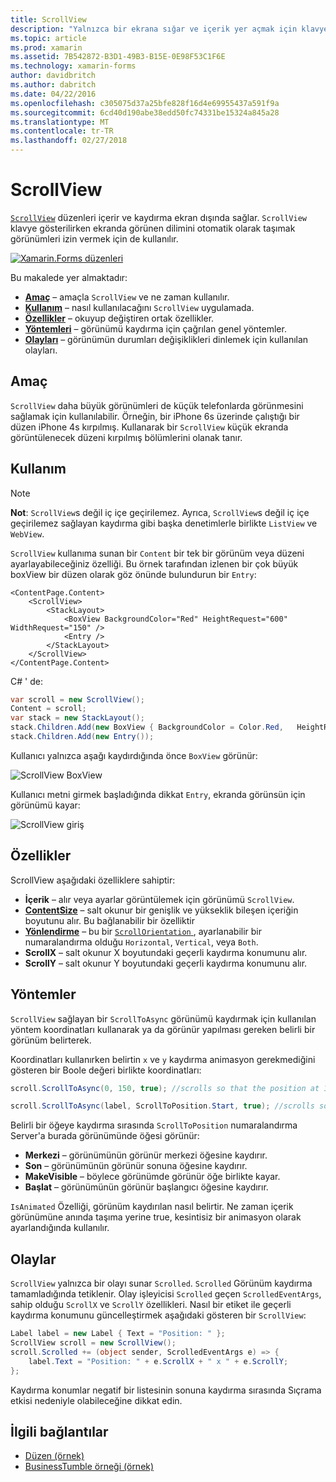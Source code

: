 ```yaml
---
title: ScrollView
description: "Yalnızca bir ekrana sığar ve içerik yer açmak için klavye düzenleri sunmak için ScrollView kullanın."
ms.topic: article
ms.prod: xamarin
ms.assetid: 7B542872-B3D1-49B3-B15E-0E98F53C1F6E
ms.technology: xamarin-forms
author: davidbritch
ms.author: dabritch
ms.date: 04/22/2016
ms.openlocfilehash: c305075d37a25bfe828f16d4e69955437a591f9a
ms.sourcegitcommit: 6cd40d190abe38edd50fc74331be15324a845a28
ms.translationtype: MT
ms.contentlocale: tr-TR
ms.lasthandoff: 02/27/2018
---
```

# <a name="scrollview"></a>ScrollView

[`ScrollView`](https://developer.xamarin.com/api/type/Xamarin.Forms.ScrollView/) düzenleri içerir ve kaydırma ekran dışında sağlar. `ScrollView` klavye gösterilirken ekranda görünen dilimini otomatik olarak taşımak görünümleri izin vermek için de kullanılır.

[ ![](scroll-view-images/layouts-sml.png "Xamarin.Forms düzenleri")](scroll-view-images/layouts.png "Xamarin.Forms düzenleri")

Bu makalede yer almaktadır:

- **[Amaç](#Purpose)**  &ndash; amaçla `ScrollView` ve ne zaman kullanılır.
- **[Kullanım](#Usage)**  &ndash; nasıl kullanılacağını `ScrollView` uygulamada.
- **[Özellikler](#Properties)**  &ndash; okuyup değiştiren ortak özellikler.
- **[Yöntemleri](#Methods)**  &ndash; görünümü kaydırma için çağrılan genel yöntemler.
- **[Olayları](#Events)**  &ndash; görünümün durumları değişiklikleri dinlemek için kullanılan olayları.

## <a name="purpose"></a>Amaç

`ScrollView` daha büyük görünümleri de küçük telefonlarda görünmesini sağlamak için kullanılabilir. Örneğin, bir iPhone 6s üzerinde çalıştığı bir düzen iPhone 4s kırpılmış. Kullanarak bir `ScrollView` küçük ekranda görüntülenecek düzeni kırpılmış bölümlerini olanak tanır.

## <a name="usage"></a>Kullanım

> [!NOTE]
> **Not**: `ScrollView`s değil iç içe geçirilemez. Ayrıca, `ScrollView`s değil iç içe geçirilemez sağlayan kaydırma gibi başka denetimlerle birlikte `ListView` ve `WebView`.

`ScrollView` kullanıma sunan bir `Content` bir tek bir görünüm veya düzeni ayarlayabileceğiniz özelliği. Bu örnek tarafından izlenen bir çok büyük boxView bir düzen olarak göz önünde bulundurun bir `Entry`:

```xaml
<ContentPage.Content>
    <ScrollView>
        <StackLayout>
            <BoxView BackgroundColor="Red" HeightRequest="600" WidthRequest="150" />
            <Entry />
        </StackLayout>
    </ScrollView>
</ContentPage.Content>
```

C# ' de:

```csharp
var scroll = new ScrollView();
Content = scroll;
var stack = new StackLayout();
stack.Children.Add(new BoxView { BackgroundColor = Color.Red,   HeightRequest = 600, WidthRequest = 600 });
stack.Children.Add(new Entry());
```

Kullanıcı yalnızca aşağı kaydırdığında önce `BoxView` görünür:

![](scroll-view-images/scroll-start.png "ScrollView BoxView")

Kullanıcı metni girmek başladığında dikkat `Entry`, ekranda görünsün için görünümü kayar:

![](scroll-view-images/scroll-end.png "ScrollView giriş")

## <a name="properties"></a>Özellikler

ScrollView aşağıdaki özelliklere sahiptir:

- **İçerik** &ndash; alır veya ayarlar görüntülemek için görünümü `ScrollView`.
- **[ContentSize](https://developer.xamarin.com/api/type/Xamarin.Forms.Size/)**  &ndash; salt okunur bir genişlik ve yükseklik bileşen içeriğin boyutunu alır. Bu bağlanabilir bir özelliktir
- **[Yönlendirme](https://developer.xamarin.com/api/type/Xamarin.Forms.ScrollOrientation/)**  &ndash; bu bir [ `ScrollOrientation` ](https://developer.xamarin.com/api/type/Xamarin.Forms.ScrollOrientation/), ayarlanabilir bir numaralandırma olduğu `Horizontal`, `Vertical`, veya `Both`.
- **ScrollX** &ndash; salt okunur X boyutundaki geçerli kaydırma konumunu alır.
- **ScrollY** &ndash; salt okunur Y boyutundaki geçerli kaydırma konumunu alır.

## <a name="methods"></a>Yöntemler

`ScrollView` sağlayan bir `ScrollToAsync` görünümü kaydırmak için kullanılan yöntem koordinatları kullanarak ya da görünür yapılması gereken belirli bir görünüm belirterek.

Koordinatları kullanırken belirtin `x` ve `y` kaydırma animasyon gerekmediğini gösteren bir Boole değeri birlikte koordinatları:

```csharp
scroll.ScrollToAsync(0, 150, true); //scrolls so that the position at 150px from the top is visible

scroll.ScrollToAsync(label, ScrollToPosition.Start, true); //scrolls so that the label is at the start of the list
```

Belirli bir öğeye kaydırma sırasında `ScrollToPosition` numaralandırma Server'a burada görünümünde öğesi görünür:

- **Merkezi** &ndash; görünümünün görünür merkezi öğesine kaydırır.
- **Son** &ndash; görünümünün görünür sonuna öğesine kaydırır.
- **MakeVisible** &ndash; böylece görünümde görünür öğe birlikte kayar.
- **Başlat** &ndash; görünümünün görünür başlangıcı öğesine kaydırır.

`IsAnimated` Özelliği, görünüm kaydırılan nasıl belirtir. Ne zaman içerik görünümüne anında taşıma yerine true, kesintisiz bir animasyon olarak ayarlandığında kullanılır.

## <a name="events"></a>Olaylar

`ScrollView` yalnızca bir olayı sunar `Scrolled`. `Scrolled` Görünüm kaydırma tamamladığında tetiklenir. Olay işleyicisi `Scrolled` geçen `ScrolledEventArgs`, sahip olduğu `ScrollX` ve `ScrollY` özellikleri. Nasıl bir etiket ile geçerli kaydırma konumunu güncelleştirmek aşağıdaki gösteren bir `ScrollView`:

```csharp
Label label = new Label { Text = "Position: " };
ScrollView scroll = new ScrollView();
scroll.Scrolled += (object sender, ScrolledEventArgs e) => {
    label.Text = "Position: " + e.ScrollX + " x " + e.ScrollY;
};
```

Kaydırma konumlar negatif bir listesinin sonuna kaydırma sırasında Sıçrama etkisi nedeniyle olabileceğine dikkat edin.


## <a name="related-links"></a>İlgili bağlantılar

- [Düzen (örnek)](https://developer.xamarin.com/samples/xamarin-forms/UserInterface/Layout/)
- [BusinessTumble örneği (örnek)](https://developer.xamarin.com/samples/xamarin-forms/UserInterface/BusinessTumble/)
